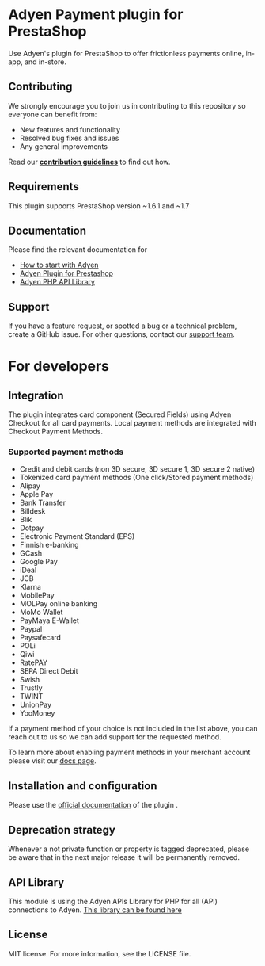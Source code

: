 # Adyen Payment plugin for PrestaShop
Use Adyen's plugin for PrestaShop to offer frictionless payments online, in-app, and in-store.

## Contributing
We strongly encourage you to join us in contributing to this repository so everyone can benefit from:
* New features and functionality
* Resolved bug fixes and issues
* Any general improvements

Read our [**contribution guidelines**](CONTRIBUTING.md) to find out how.

## Requirements
This plugin supports PrestaShop version ~1.6.1 and ~1.7

## Documentation
Please find the relevant documentation for
- [How to start with Adyen](https://www.adyen.com/get-started)
- [Adyen Plugin for Prestashop](https://docs.adyen.com/plugins/prestashop)
- [Adyen PHP API Library](https://docs.adyen.com/development-resources/libraries#php)

## Support
If you have a feature request, or spotted a bug or a technical problem, create a GitHub issue. For other questions, contact our [support team](https://support.adyen.com/hc/en-us/requests/new?ticket_form_id=360000705420).

# For developers

## Integration
The plugin integrates card component (Secured Fields) using Adyen Checkout for all card payments. Local payment methods are integrated with Checkout Payment Methods.

### Supported payment methods
- Credit and debit cards (non 3D secure, 3D secure 1, 3D secure 2 native)
- Tokenized card payment methods (One click/Stored payment methods)
- Alipay
- Apple Pay
- Bank Transfer
- Billdesk
- Blik
- Dotpay
- Electronic Payment Standard (EPS)
- Finnish e-banking
- GCash
- Google Pay
- iDeal
- JCB
- Klarna
- MobilePay
- MOLPay online banking
- MoMo Wallet
- PayMaya E-Wallet
- Paypal
- Paysafecard
- POLi
- Qiwi
- RatePAY
- SEPA Direct Debit
- Swish
- Trustly
- TWINT
- UnionPay
- YooMoney

If a payment method of your choice is not included in the list above, you can reach out to us so we can add support for the requested method.

To learn more about enabling payment methods in your merchant account please visit our [docs page](https://docs.adyen.com/payment-methods#add-payment-methods-to-your-account).

## Installation and configuration
Please use the [official documentation](https://github.com/Adyen/adyen-prestashop/wiki) of the plugin .

## Deprecation strategy
Whenever a not private function or property is tagged deprecated, please be aware that in the next major release it will be permanently removed.

## API Library
This module is using the Adyen APIs Library for PHP for all (API) connections to Adyen.
<a href="https://github.com/Adyen/adyen-php-api-library" target="_blank">This library can be found here</a>

## License
MIT license. For more information, see the LICENSE file.
